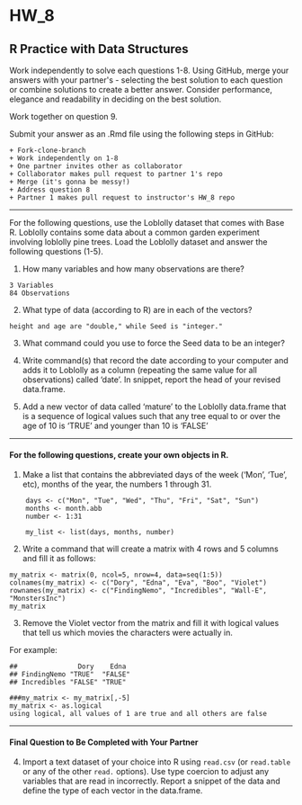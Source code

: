 # HW_8
## R Practice with Data Structures

Work independently to solve each questions 1-8. Using GitHub, merge your answers with your partner's - selecting the best solution to each question or combine solutions to create a better answer.  Consider performance, elegance and readability in deciding on the best solution.

Work together on question 9.

Submit your answer as an .Rmd file using the following steps in GitHub:  

    + Fork-clone-branch 
    + Work independently on 1-8  
    + One partner invites other as collaborator  
    + Collaborator makes pull request to partner 1's repo  
    + Merge (it's gonna be messy!)  
    + Address question 8 
    + Partner 1 makes pull request to instructor's HW_8 repo  

***
For the following questions, use the Loblolly dataset that comes with Base R. Loblolly contains some data about a common garden experiment involving loblolly pine trees. Load the Loblolly dataset and answer the following questions (1-5).

1.  How many variables and how many observations are there?
```
3 Variables
84 Observations
```

2.  What type of data (according to R) are in each of the vectors?
```
height and age are "double," while Seed is "integer."
```

3.  What command could you use to force the Seed data to be an integer?



4.  Write command(s) that record the date according to your computer and
    adds it to Loblolly as a column (repeating the same value for all
    observations) called ‘date’. In snippet, report the head of your
    revised data.frame.
    
    

5.  Add a new vector of data called ‘mature’ to the Loblolly data.frame
    that is a sequence of logical values such that any tree equal to or
    over the age of 10 is ‘TRUE’ and younger than 10 is ‘FALSE’
    
     
    
------------------------------------------------------------------------
#### For the following questions, create your own objects in R.

1.  Make a list that contains the abbreviated days of the week (‘Mon’,
    ‘Tue’, etc), months of the year, the numbers 1 through 31.

```
    days <- c("Mon", "Tue", "Wed", "Thu", "Fri", "Sat", "Sun")
    months <- month.abb
    number <- 1:31    
   
    my_list <- list(days, months, number)
```

2.  Write a command that will create a matrix with 4 rows and 5 columns
    and fill it as follows:

```
my_matrix <- matrix(0, ncol=5, nrow=4, data=seq(1:5))
colnames(my_matrix) <- c("Dory", "Edna", "Eva", "Boo", "Violet")
rownames(my_matrix) <- c("FindingNemo", "Incredibles", "Wall-E", "MonstersInc")
my_matrix
```

3. Remove the Violet vector from the matrix and fill it with logical values that tell us which movies the characters were actually in. 

For example:

<!-- -->

    ##               Dory    Edna   
    ## FindingNemo "TRUE"  "FALSE"
    ## Incredibles "FALSE" "TRUE"
```  
###my_matrix <- my_matrix[,-5]
my_matrix <- as.logical
using logical, all values of 1 are true and all others are false
```

***
#### Final Question to Be Completed with Your Partner
4. Import a text dataset of your choice into R using `read.csv` (or `read.table` or any of the other `read.` options). Use type coercion to adjust any variables that are read in incorrectly.  Report a snippet of the data and define the type of each vector in the data.frame.

